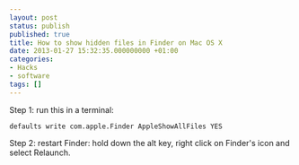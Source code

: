 ```yaml
---
layout: post
status: publish
published: true
title: How to show hidden files in Finder on Mac OS X
date: 2013-01-27 15:32:35.000000000 +01:00
categories:
- Hacks
- software
tags: []
---
```

Step 1: run this in a terminal:

```
defaults write com.apple.Finder AppleShowAllFiles YES
```

Step 2: restart Finder: hold down the alt key, right click on Finder's icon and select Relaunch.
